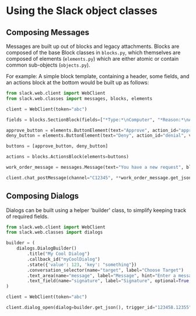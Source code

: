 # Using the Slack object classes

## Composing Messages

Messages are built up out of blocks and legacy attachments. Blocks are composed of the base Block classes in `blocks.py`, which themselves are composed of elements (`elements.py`) which are either atomic or contain common sub-objects (`objects.py`).

For example: A simple block template, containing a header, some fields, and an actions block at the bottom would be built up as follows:

```python
from slack.web.client import WebClient
from slack.web.classes import messages, blocks, elements

client = WebClient(token="abc")

fields = blocks.SectionBlock(fields=["*Type:*\nComputer", "*Reason:*\nAll vowel keys aren't working"])

approve_button = elements.ButtonElement(text="Approve", action_id="approval", value="order_123", style="primary")
deny_button = elements.ButtonElement(text="Deny", action_id="denial", value="order_123", style="danger")

buttons = [approve_button, deny_button]

actions = blocks.ActionsBlock(elements=buttons)

work_order_message = messages.Message(text="You have a new request", blocks=[fields, actions])

client.chat_postMessage(channel="C12345", **work_order_message.get_json())
```

## Composing Dialogs
Dialogs can be built using a helper 'builder' class, to simplify keeping track of required fields.

```python
from slack.web.client import WebClient
from slack.web.classes import dialogs

builder = (
    dialogs.DialogBuilder()
        .title("My Cool Dialog")
        .callback_id("myCoolDialog")
        .state({'value': 123, 'key': "something"})
        .conversation_selector(name="target", label="Choose Target")
        .text_area(name="message", label="Message", hint="Enter a message", max_length=500)
        .text_field(name="signature", label="Signature", optional=True, max_length=50)
)

client = WebClient(token="abc")

client.dialog_open(dialog=builder.get_json(), trigger_id="123458.12355")
```
